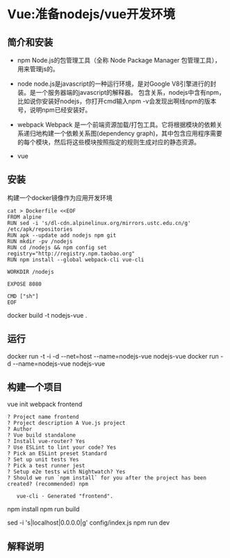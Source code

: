 # Vue:准备nodejs/vue开发环境 

## 简介和安装

* npm
Node.js的包管理工具（全称 Node Package Manager 包管理工具），用来管理js的。

* node
node.js是javascript的一种运行环境，是对Google V8引擎进行的封装。是一个服务器端的javascript的解释器。
包含关系，nodejs中含有npm，比如说你安装好nodejs，你打开cmd输入npm -v会发现出啊线npm的版本号，说明npm已经安装好。

* webpack
Webpack 是一个前端资源加载/打包工具。它将根据模块的依赖关系递归地构建一个依赖关系图(dependency graph)，其中包含应用程序需要的每个模块，然后将这些模块按照指定的规则生成对应的静态资源。

* vue 

## 安装

构建一个docker镜像作为应用开发环境

```
cat > Dockerfile <<EOF
FROM alpine
RUN sed -i 's/dl-cdn.alpinelinux.org/mirrors.ustc.edu.cn/g' /etc/apk/repositories
RUN apk --update add nodejs npm git
RUN mkdir -pv /nodejs
RUN cd /nodejs && npm config set registry="http://registry.npm.taobao.org"
RUN npm install --global webpack-cli vue-cli

WORKDIR /nodejs

EXPOSE 8080

CMD ["sh"]
EOF
```

docker build -t nodejs-vue .

## 运行

docker run -t -i -d --net=host --name=nodejs-vue nodejs-vue
docker run -d --name=nodejs-vue nodejs-vue

## 构建一个项目

vue init webpack frontend

```
? Project name frontend
? Project description A Vue.js project
? Author
? Vue build standalone
? Install vue-router? Yes
? Use ESLint to lint your code? Yes
? Pick an ESLint preset Standard
? Set up unit tests Yes
? Pick a test runner jest
? Setup e2e tests with Nightwatch? Yes
? Should we run `npm install` for you after the project has been created? (recommended) npm

   vue-cli · Generated "frontend".

```

npm install
npm run build

sed -i 's|localhost|0.0.0.0|g' config/index.js
npm run dev

## 解释说明

